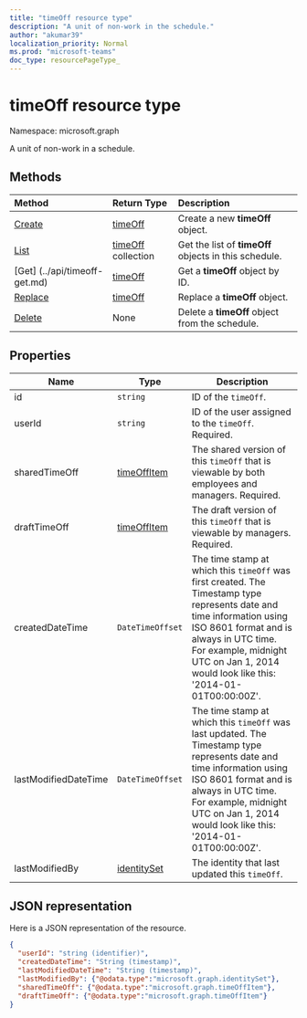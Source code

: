 ```yaml
---
title: "timeOff resource type"
description: "A unit of non-work in the schedule."
author: "akumar39"
localization_priority: Normal
ms.prod: "microsoft-teams"
doc_type: resourcePageType_
---
```


# timeOff resource type

Namespace: microsoft.graph

A unit of non-work in a schedule.

## Methods

| Method       | Return Type  |Description|
|:---------------|:--------|:----------|
|[Create](../api/schedule-post-timesoff.md) | [timeOff](timeoff.md) | Create a new **timeOff** object.|
|[List](../api/schedule-list-timesoff.md) | [timeOff](timeoff.md) collection | Get the list of **timeOff** objects in this schedule.|
|[Get] (../api/timeoff-get.md) | [timeOff](timeoff.md) | Get a **timeOff** object by ID.|
|[Replace](../api/timeoff-put.md) | [timeOff](timeoff.md) | Replace a **timeOff** object.|
|[Delete](../api/timeoff-delete.md) | None | Delete a **timeOff** object from the schedule.|

## Properties
|Name          |Type           |Description                                                                                                                                      |
|--------------|---------------|-------------------------------------------------------------------------------------------------------------------------------------------------|
| id			|`string`      |ID of the `timeOff`.|
| userId 			|`string`      |ID of the user assigned to the `timeOff`. Required.|
| sharedTimeOff 	| [timeOffItem](timeoffitem.md)  |The shared version of this `timeOff` that is viewable by both employees and managers. Required.|
| draftTimeOff		| [timeOffItem](timeoffitem.md)        |The draft version of this `timeOff` that is viewable by managers. Required.|
| createdDateTime		|`DateTimeOffset`        |The time stamp at which this `timeOff` was first created. The Timestamp type represents date and time information using ISO 8601 format and is always in UTC time. For example, midnight UTC on Jan 1, 2014 would look like this: '2014-01-01T00:00:00Z'. |
| lastModifiedDateTime		|`DateTimeOffset`        |The time stamp at which this `timeOff` was last updated. The Timestamp type represents date and time information using ISO 8601 format and is always in UTC time. For example, midnight UTC on Jan 1, 2014 would look like this: '2014-01-01T00:00:00Z'. |
| lastModifiedBy		| [identitySet](identityset.md)        |The identity that last updated this `timeOff`. |

## JSON representation

Here is a JSON representation of the resource.

<!-- {
  "blockType": "resource",
  "keyProperty": "id",
  "@odata.type": "microsoft.graph.timeOff",
   "baseType":"microsoft.graph.changeTrackedEntity"
}-->

```json
{
  "userId": "string (identifier)",
  "createdDateTime": "String (timestamp)",
  "lastModifiedDateTime": "String (timestamp)",
  "lastModifiedBy": {"@odata.type":"microsoft.graph.identitySet"},
  "sharedTimeOff": {"@odata.type":"microsoft.graph.timeOffItem"},
  "draftTimeOff": {"@odata.type":"microsoft.graph.timeOffItem"}
}
```


<!-- uuid: 8fcb5dbc-d5aa-4681-8e31-b001d5168d79
2015-10-25 14:57:30 UTC -->
<!--
{
  "type": "#page.annotation",
  "description": "timeOff resource",
  "keywords": "",
  "section": "documentation",
  "tocPath": "",
  "suppressions": []
}
-->
